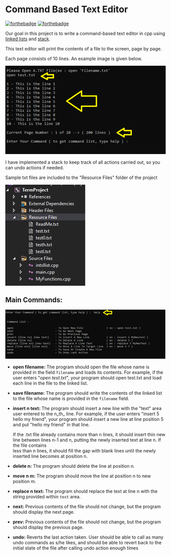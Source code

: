 # Command Based Text Editor

[![forthebadge](https://forthebadge.com/images/badges/made-with-c-plus-plus.svg)](https://forthebadge.com)      [![forthebadge](https://forthebadge.com/images/badges/built-with-love.svg)](https://forthebadge.com)

Our goal in this project is to write a command-based text editor in cpp using [linked lists](https://www.geeksforgeeks.org/data-structures/linked-list/) and [stack](https://www.geeksforgeeks.org/stack-in-cpp-stl/).

This text editor will print the contents of a file to the screen, page by page.

Each page consists of 10 lines. An example image is given below.

![](https://raw.githubusercontent.com/bardakcib/CommandBasedTextEditor/master/res/mainPage.png)

I have implemented a stack to keep track of all actions carried out, so you can undo actions if needed.

Sample txt files are included to the &quot;Resource Files&quot; folder of the project

![](https://raw.githubusercontent.com/bardakcib/CommandBasedTextEditor/master/res/vs2019test.png)

## Main Commands:

![](https://raw.githubusercontent.com/bardakcib/CommandBasedTextEditor/master/res/commandList.png)

- **open filename:** The program should open the file whose name is provided in the field `filename` and loads its contents. For example, if the user enters &quot;_open test.txt_&quot;, your program should open test.txt and load each line in the file to the linked list.

- **save filename:** The program should write the contents of the linked list to the file whose name is provided in the `filename` field.

- **insert n text:** The program should insert a new line with the &quot;text&quot; area user entered to the n_th_ line. For example, if the user enters &quot;insert 5 hello my friend&quot;, your program should insert a new line at line position 5 and put &quot;hello my friend&quot; in that line.

  If the .txt file already contains more than n lines, it should insert thin new line between lines n-1 and n, putting the newly inserted text at line n. If the file contains   
  less than n lines, it should fill the gap with blank lines until the newly inserted line becomes at position n.

- **delete n:** The program should delete the line at position n.

- **move n m:** The program should move the line at position n to new position m.

- **replace n text:** The program should replace the text at line n with the string provided within `text` area.

- **next:** Previous contents of the file should not change, but the program should display the next page.

- **prev:** Previous contents of the file should not change, but the program should display the previous page.

- **undo:** Reverts the last action taken. User should be able to call as many undo commands as s/he likes, and should be able to revert back to the initial state of the file after calling undo action enough times
